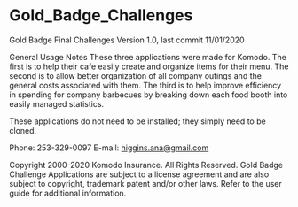 # Gold_Badge_Challenges

Gold Badge Final Challenges Version 1.0, last commit 11/01/2020

General Usage Notes
  These three applications were made for Komodo. 
    The first is to help their cafe easily create and organize items for their menu.
    The second is to allow better organization of all company outings and the general costs associated with them.
    The third is to help improve efficiency in spending for company barbecues by breaking down each food booth into easily managed statistics.
    
These applications do not need to be installed; they simply need to be cloned.

Phone: 253-329-0097
E-mail: higgins.ana@gmail.com

Copyright 2000-2020 Komodo Insurance. All Rights Reserved.
Gold Badge Challenge Applications are subject to a license agreement and are also subject to copyright, trademark patent and/or other laws.
Refer to the user guide for additional information.
